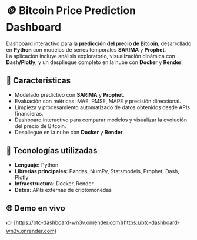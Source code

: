 # 🪙 Bitcoin Price Prediction Dashboard

Dashboard interactivo para la **predicción del precio de Bitcoin**, desarrollado en **Python** con modelos de series temporales **SARIMA** y **Prophet**.  
La aplicación incluye análisis exploratorio, visualización dinámica con **Dash/Plotly**, y un despliegue completo en la nube con **Docker** y **Render**.

## 🚀 Características
- Modelado predictivo con **SARIMA** y **Prophet**.
- Evaluación con métricas: MAE, RMSE, MAPE y precisión direccional.
- Limpieza y procesamiento automatizado de datos obtenidos desde APIs financieras.
- Dashboard interactivo para comparar modelos y visualizar la evolución del precio de Bitcoin.
- Despliegue en la nube con **Docker** y **Render**.

## 🧰 Tecnologías utilizadas
- **Lenguaje:** Python  
- **Librerías principales:** Pandas, NumPy, Statsmodels, Prophet, Dash, Plotly  
- **Infraestructura:** Docker, Render  
- **Datos:** APIs externas de criptomonedas  

## 🌐 Demo en vivo
👉 [https://btc-dashboard-wn3v.onrender.com](https://btc-dashboard-wn3v.onrender.com)
